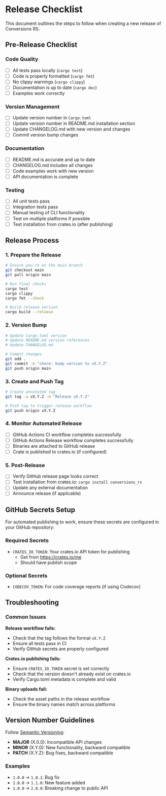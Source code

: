 # Release Checklist

This document outlines the steps to follow when creating a new release of Conversions RS.

## Pre-Release Checklist

### Code Quality
- [ ] All tests pass locally (`cargo test`)
- [ ] Code is properly formatted (`cargo fmt`)
- [ ] No clippy warnings (`cargo clippy`)
- [ ] Documentation is up to date (`cargo doc`)
- [ ] Examples work correctly

### Version Management
- [ ] Update version number in `Cargo.toml`
- [ ] Update version number in README.md installation section
- [ ] Update CHANGELOG.md with new version and changes
- [ ] Commit version bump changes

### Documentation
- [ ] README.md is accurate and up to date
- [ ] CHANGELOG.md includes all changes
- [ ] Code examples work with new version
- [ ] API documentation is complete

### Testing
- [ ] All unit tests pass
- [ ] Integration tests pass
- [ ] Manual testing of CLI functionality
- [ ] Test on multiple platforms if possible
- [ ] Test installation from crates.io (after publishing)

## Release Process

### 1. Prepare the Release
```bash
# Ensure you're on the main branch
git checkout main
git pull origin main

# Run final checks
cargo test
cargo clippy
cargo fmt --check

# Build release version
cargo build --release
```

### 2. Version Bump
```bash
# Update Cargo.toml version
# Update README.md version references
# Update CHANGELOG.md

# Commit changes
git add .
git commit -m "chore: bump version to vX.Y.Z"
git push origin main
```

### 3. Create and Push Tag
```bash
# Create annotated tag
git tag -a vX.Y.Z -m "Release vX.Y.Z"

# Push tag to trigger release workflow
git push origin vX.Y.Z
```

### 4. Monitor Automated Release
- [ ] GitHub Actions CI workflow completes successfully
- [ ] GitHub Actions Release workflow completes successfully
- [ ] Binaries are attached to GitHub release
- [ ] Crate is published to crates.io (if configured)

### 5. Post-Release
- [ ] Verify GitHub release page looks correct
- [ ] Test installation from crates.io: `cargo install conversions_rs`
- [ ] Update any external documentation
- [ ] Announce release (if applicable)

## GitHub Secrets Setup

For automated publishing to work, ensure these secrets are configured in your GitHub repository:

### Required Secrets
- `CRATES_IO_TOKEN`: Your crates.io API token for publishing
  - Get from https://crates.io/me
  - Should have publish scope

### Optional Secrets
- `CODECOV_TOKEN`: For code coverage reports (if using Codecov)

## Troubleshooting

### Common Issues

**Release workflow fails:**
- Check that the tag follows the format `vX.Y.Z`
- Ensure all tests pass in CI
- Verify GitHub secrets are properly configured

**Crates.io publishing fails:**
- Ensure `CRATES_IO_TOKEN` secret is set correctly
- Check that the version doesn't already exist on crates.io
- Verify Cargo.toml metadata is complete and valid

**Binary uploads fail:**
- Check the asset paths in the release workflow
- Ensure the binary names match across platforms

## Version Number Guidelines

Follow [Semantic Versioning](https://semver.org/):

- **MAJOR** (X.0.0): Incompatible API changes
- **MINOR** (X.Y.0): New functionality, backward compatible
- **PATCH** (X.Y.Z): Bug fixes, backward compatible

### Examples
- `1.0.0` → `1.0.1`: Bug fix
- `1.0.0` → `1.1.0`: New feature added
- `1.0.0` → `2.0.0`: Breaking change to public API